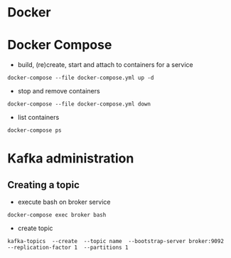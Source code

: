
# Docker
# Docker Compose
* build, (re)create, start and attach to containers for a service
  
`docker-compose --file docker-compose.yml up -d`
* stop and remove containers

`docker-compose --file docker-compose.yml down`
* list containers

`docker-compose ps`
# Kafka administration

## Creating a topic
* execute bash on broker service

`docker-compose exec broker bash`
* create topic 

`kafka-topics 
    --create 
    --topic name 
    --bootstrap-server broker:9092 
    --replication-factor 1 
    --partitions 1`